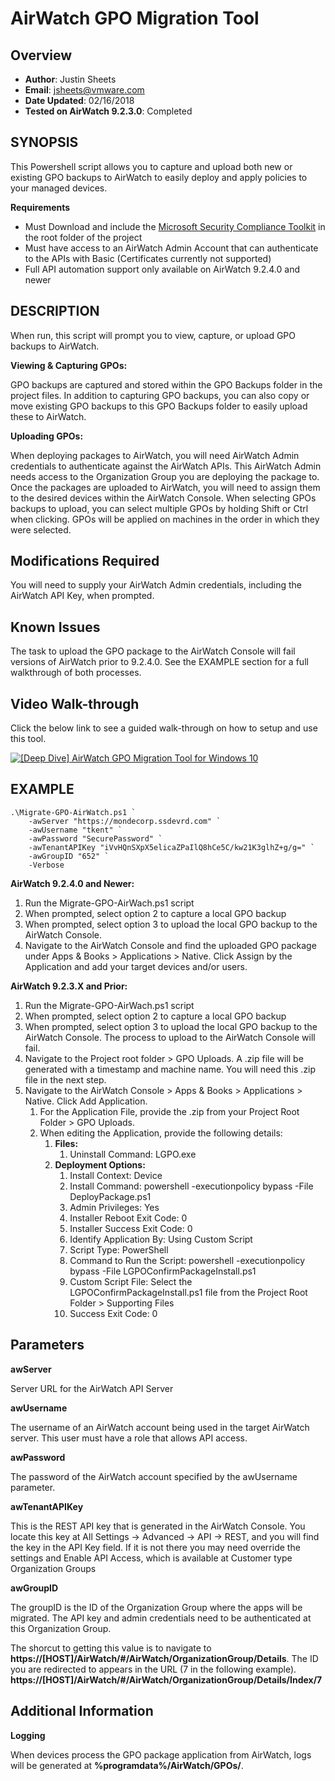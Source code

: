 # AirWatch GPO Migration Tool

## Overview
- **Author**: Justin Sheets
- **Email**: jsheets@vmware.com
- **Date Updated**: 02/16/2018
- **Tested on AirWatch 9.2.3.0**: Completed

## SYNOPSIS
This Powershell script allows you to capture and upload both new or existing GPO backups to AirWatch to easily deploy and apply policies to your managed devices.

**Requirements**

- Must Download and include the [Microsoft Security Compliance Toolkit](https://www.microsoft.com/en-us/download/details.aspx?id=55319 "Microsoft Security Compliance Toolkit") in the root folder of the project
- Must have access to an AirWatch Admin Account that can authenticate to the APIs with Basic (Certificates currently not supported)
- Full API automation support only available on AirWatch 9.2.4.0 and newer 
        
## DESCRIPTION
When run, this script will prompt you to view, capture, or upload GPO backups to AirWatch.

**Viewing & Capturing GPOs:**

GPO backups are captured and stored within the GPO Backups folder in the project files.  In addition to capturing GPO backups, you can
also copy or move existing GPO backups to this GPO Backups folder to easily upload these to AirWatch.

**Uploading GPOs:**

When deploying packages to AirWatch, you will need AirWatch Admin credentials to authenticate against the AirWatch APIs.  This AirWatch Admin needs access to the Organization Group you are deploying the package to.  Once the packages are uploaded to AirWatch, you will need to assign them to the desired devices within the AirWatch Console.
When selecting GPOs backups to upload, you can select multiple GPOs by holding Shift or Ctrl when clicking.  GPOs will be applied on machines in the order in which they were selected.
	
## Modifications Required
You will need to supply your AirWatch Admin credentials, including the AirWatch API Key, when prompted. 

## Known Issues
The task to upload the GPO package to the AirWatch Console will fail versions of AirWatch prior to 9.2.4.0.  See the EXAMPLE section for a full walkthrough of both processes.
	
## Video Walk-through
Click the below link to see a guided walk-through on how to setup and use this tool.

[![[Deep Dive] AirWatch GPO Migration Tool for Windows 10](https://img.youtube.com/vi/_PSVNd8_af0/0.jpg)](https://www.youtube.com/watch?v=_PSVNd8_af0)

## EXAMPLE

    .\Migrate-GPO-AirWatch.ps1 `
        -awServer "https://mondecorp.ssdevrd.com" `
        -awUsername "tkent" `
        -awPassword "SecurePassword" `
        -awTenantAPIKey "iVvHQnSXpX5elicaZPaIlQ8hCe5C/kw21K3glhZ+g/g=" `
        -awGroupID "652" `
        -Verbose

**AirWatch 9.2.4.0 and Newer:**

1. Run the Migrate-GPO-AirWach.ps1 script
2. When prompted, select option 2 to capture a local GPO backup
3. When prompted, select option 3 to upload the local GPO backup to the AirWatch Console.
4. Navigate to the AirWatch Console and find the uploaded GPO package under Apps & Books > Applications > Native.  Click Assign by the Application and add your target devices and/or users.

**AirWatch 9.2.3.X and Prior:**

1. Run the Migrate-GPO-AirWach.ps1 script
2. When prompted, select option 2 to capture a local GPO backup
3. When prompted, select option 3 to upload the local GPO backup to the AirWatch Console.  The process to upload to the AirWatch Console will fail.
4. Navigate to the Project root folder > GPO Uploads.  A .zip file will be generated with a timestamp and machine name.  You will need this .zip file in the next step.
4. Navigate to the AirWatch Console > Apps & Books > Applications > Native.  Click Add Application.
	1. For the Application File, provide the .zip from your Project Root Folder > GPO Uploads.
	2. When editing the Application, provide the following details:
		1. **Files:**
			1. Uninstall Command: LGPO.exe
		1. **Deployment Options:**
			1. Install Context: Device
			2. Install Command: powershell -executionpolicy bypass -File DeployPackage.ps1			
			3. Admin Privileges: Yes
			4. Installer Reboot Exit Code: 0
			5. Installer Success Exit Code: 0
			6. Identify Application By: Using Custom Script
			7. Script Type: PowerShell
			8. Command to Run the Script: powershell -executionpolicy bypass -File LGPOConfirmPackageInstall.ps1
			9. Custom Script File: Select the LGPOConfirmPackageInstall.ps1 file from the Project Root Folder > Supporting Files
			10. Success Exit Code: 0
        
## Parameters

**awServer**

Server URL for the AirWatch API Server

**awUsername**

The username of an AirWatch account being used in the target AirWatch server.  This user must have a role that allows API access.
  
**awPassword**

The password of the AirWatch account specified by the awUsername parameter.

**awTenantAPIKey**

This is the REST API key that is generated in the AirWatch Console.  You locate this key at All Settings -> Advanced -> API -> REST, and you will find the key in the API Key field.  If it is not there you may need override the settings and Enable API Access, which is available at Customer type Organization Groups

**awGroupID**

The groupID is the ID of the Organization Group where the apps will be migrated. The API key and admin credentials need to be authenticated at this Organization Group. 

The shorcut to getting this value is to navigate to **https://[HOST]/AirWatch/#/AirWatch/OrganizationGroup/Details**.
The ID you are redirected to appears in the URL (7 in the following example). **https://[HOST]/AirWatch/#/AirWatch/OrganizationGroup/Details/Index/7**

## Additional Information

**Logging**

When devices process the GPO package application from AirWatch, logs will be generated at **%programdata%/AirWatch/GPOs/**.
